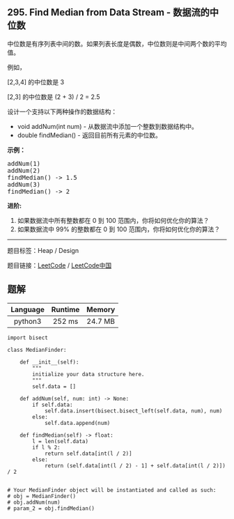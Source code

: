 ## 295. Find Median from Data Stream - 数据流的中位数

<!--If you want to use the English description, use `question.content` instead-->

<p>中位数是有序列表中间的数。如果列表长度是偶数，中位数则是中间两个数的平均值。</p>

<p>例如，</p>

<p>[2,3,4]&nbsp;的中位数是 3</p>

<p>[2,3] 的中位数是 (2 + 3) / 2 = 2.5</p>

<p>设计一个支持以下两种操作的数据结构：</p>

<ul>
	<li>void addNum(int num) - 从数据流中添加一个整数到数据结构中。</li>
	<li>double findMedian() - 返回目前所有元素的中位数。</li>
</ul>

<p><strong>示例：</strong></p>

<pre>addNum(1)
addNum(2)
findMedian() -&gt; 1.5
addNum(3) 
findMedian() -&gt; 2</pre>

<p><strong>进阶:</strong></p>

<ol>
	<li>如果数据流中所有整数都在 0 到 100 范围内，你将如何优化你的算法？</li>
	<li>如果数据流中 99% 的整数都在 0 到 100 范围内，你将如何优化你的算法？</li>
</ol>



-----

题目标签：Heap / Design

题目链接：[LeetCode](https://leetcode.com/problems/find-median-from-data-stream/description/)  /  [LeetCode中国](https://leetcode-cn.com/problems/find-median-from-data-stream/description/)

## 题解



| Language | Runtime | Memory |
|:---:|:---:|:---:|
| python3  | 252  ms | 24.7 MB |

```python3
import bisect

class MedianFinder:

    def __init__(self):
        """
        initialize your data structure here.
        """
        self.data = []

    def addNum(self, num: int) -> None:
        if self.data:
            self.data.insert(bisect.bisect_left(self.data, num), num)
        else:
            self.data.append(num)

    def findMedian(self) -> float:
        l = len(self.data)
        if l % 2:
            return self.data[int(l / 2)]
        else:
            return (self.data[int(l / 2) - 1] + self.data[int(l / 2)]) / 2


# Your MedianFinder object will be instantiated and called as such:
# obj = MedianFinder()
# obj.addNum(num)
# param_2 = obj.findMedian()
```
